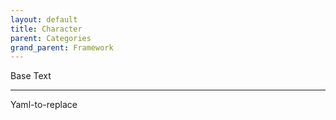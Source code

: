 ```yaml
---
layout: default
title: Character
parent: Categories
grand_parent: Framework 
---
```


Base Text 

---

Yaml-to-replace